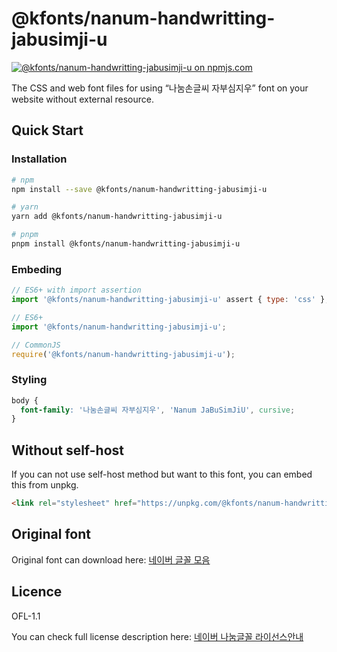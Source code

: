 # @kfonts/nanum-handwritting-jabusimji-u

[![@kfonts/nanum-handwritting-jabusimji-u on npmjs.com](https://img.shields.io/npm/v/%40kfonts%2Fnanum-handwritting-jabusimji-u)](https://www.npmjs.com/package/@kfonts/nanum-handwritting-jabusimji-u)

The CSS and web font files for using &OpenCurlyDoubleQuote;나눔손글씨 자부심지우&CloseCurlyDoubleQuote; font on your website without external resource.

## Quick Start

### Installation

```sh
# npm
npm install --save @kfonts/nanum-handwritting-jabusimji-u

# yarn
yarn add @kfonts/nanum-handwritting-jabusimji-u

# pnpm
pnpm install @kfonts/nanum-handwritting-jabusimji-u
```

### Embeding

```js
// ES6+ with import assertion
import '@kfonts/nanum-handwritting-jabusimji-u' assert { type: 'css' };

// ES6+
import '@kfonts/nanum-handwritting-jabusimji-u';

// CommonJS
require('@kfonts/nanum-handwritting-jabusimji-u');
```

### Styling

```css
body {
  font-family: '나눔손글씨 자부심지우', 'Nanum JaBuSimJiU', cursive;
}
```

## Without self-host

If you can not use self-host method but want to this font, you can embed this from unpkg.

```html
<link rel="stylesheet" href="https://unpkg.com/@kfonts/nanum-handwritting-jabusimji-u/index.css" />
```

## Original font

Original font can download here: [네이버 글꼴 모음](https://hangeul.naver.com/font)

## Licence

OFL-1.1

You can check full license description here: [네이버 나눔글꼴 라이선스안내](https://help.naver.com/service/30016/contents/18088?osType=PC&lang=ko)
